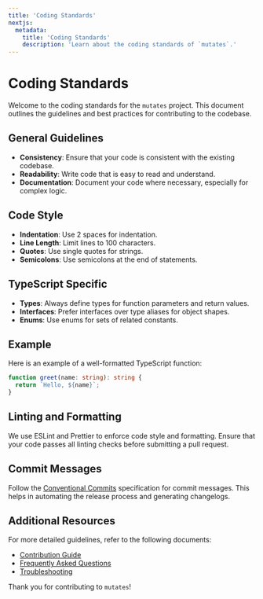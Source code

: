```yaml
---
title: 'Coding Standards'
nextjs:
  metadata:
    title: 'Coding Standards'
    description: 'Learn about the coding standards of `mutates`.'
---
```


# Coding Standards

Welcome to the coding standards for the `mutates` project. This document outlines the guidelines and
best practices for contributing to the codebase.

## General Guidelines

- **Consistency**: Ensure that your code is consistent with the existing codebase.
- **Readability**: Write code that is easy to read and understand.
- **Documentation**: Document your code where necessary, especially for complex logic.

## Code Style

- **Indentation**: Use 2 spaces for indentation.
- **Line Length**: Limit lines to 100 characters.
- **Quotes**: Use single quotes for strings.
- **Semicolons**: Use semicolons at the end of statements.

## TypeScript Specific

- **Types**: Always define types for function parameters and return values.
- **Interfaces**: Prefer interfaces over type aliases for object shapes.
- **Enums**: Use enums for sets of related constants.

## Example

Here is an example of a well-formatted TypeScript function:

```typescript
function greet(name: string): string {
  return `Hello, ${name}`;
}
```

## Linting and Formatting

We use ESLint and Prettier to enforce code style and formatting. Ensure that your code passes all
linting checks before submitting a pull request.

## Commit Messages

Follow the [Conventional Commits](https://www.conventionalcommits.org/) specification for commit
messages. This helps in automating the release process and generating changelogs.

## Additional Resources

For more detailed guidelines, refer to the following documents:

- [Contribution Guide](/contribution-guide)
- [Frequently Asked Questions](/frequently-asked-questions)
- [Troubleshooting](/troubleshooting)

Thank you for contributing to `mutates`!
